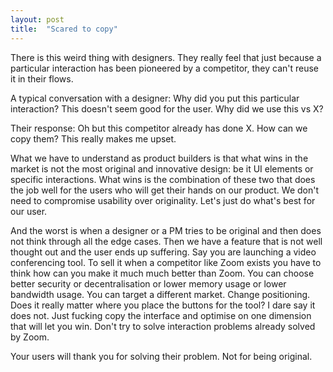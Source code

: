 ```yaml
---
layout: post
title:  "Scared to copy"
---
```


There is this weird thing with designers. They really feel that just because a particular interaction has been pioneered by a competitor, they can't reuse it in their flows.

A typical conversation with a designer: Why did you put this particular interaction? This doesn't seem good for the user. Why did we use this vs X?

Their response: Oh but this competitor already has done X. How can we copy them? This really makes me upset.

What we have to understand as product builders is that what wins in the market is not the most original and innovative design: be it UI elements or specific interactions. What wins is the combination of these two that does the job well for the users who will get their hands on our product. We don't need to compromise usability over originality. Let's just do what's best for our user.

And the worst is when a designer or a PM tries to be original and then does not think through all the edge cases. Then we have a feature that is not well thought out and the user ends up suffering. Say you are launching a video conferencing tool. To sell it when a competitor like Zoom exists you have to think how can you make it much much better than Zoom. You can choose better security or decentralisation or lower memory usage or lower bandwidth usage. You can target a different market. Change positioning. Does it really matter where you place the buttons for the tool? I dare say it does not. Just fucking copy the interface and optimise on one dimension that will let you win. Don't try to solve interaction problems already solved by Zoom.

Your users will thank you for solving their problem. Not for being original.
